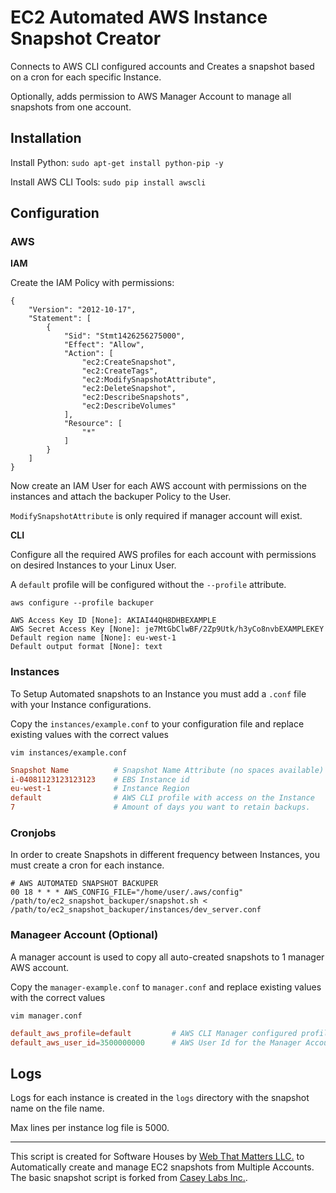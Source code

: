 # EC2 Automated AWS Instance Snapshot Creator

Connects to AWS CLI configured accounts and Creates a snapshot based on a cron for each specific Instance.

Optionally, adds permission to AWS Manager Account to manage all snapshots from one account.

## Installation

Install Python: `sudo apt-get install python-pip -y`

Install AWS CLI Tools: `sudo pip install awscli`


## Configuration

### AWS 


**IAM**

Create the IAM Policy with permissions:

```
{
    "Version": "2012-10-17",
    "Statement": [
        {
            "Sid": "Stmt1426256275000",
            "Effect": "Allow",
            "Action": [
                "ec2:CreateSnapshot",
                "ec2:CreateTags",
                "ec2:ModifySnapshotAttribute",
                "ec2:DeleteSnapshot",
                "ec2:DescribeSnapshots",
                "ec2:DescribeVolumes"
            ],
            "Resource": [
                "*"
            ]
        }
    ]
}
```
Now create an IAM User for each AWS account with permissions on the instances and attach the backuper Policy to the User.

`ModifySnapshotAttribute` is only required if manager account will exist.

**CLI**

Configure all the required AWS profiles for each account with permissions on desired Instances to your Linux User.

A `default` profile will be configured without the `--profile` attribute.

```
aws configure --profile backuper
```
```
AWS Access Key ID [None]: AKIAI44QH8DHBEXAMPLE
AWS Secret Access Key [None]: je7MtGbClwBF/2Zp9Utk/h3yCo8nvbEXAMPLEKEY
Default region name [None]: eu-west-1
Default output format [None]: text
```

### Instances

To Setup Automated snapshots to an Instance you must add a `.conf` file with your Instance configurations.

Copy the `instances/example.conf` to your configuration file and replace existing values with the correct values

```
vim instances/example.conf
```
```conf
Snapshot Name          # Snapshot Name Attribute (no spaces available)
i-04081123123123123    # EBS Instance id
eu-west-1              # Instance Region
default                # AWS CLI profile with access on the Instance
7                      # Amount of days you want to retain backups.

```

### Cronjobs

In order to create Snapshots in different frequency between Instances, you must create a cron for each instance.

```
# AWS AUTOMATED SNAPSHOT BACKUPER
00 18 * * * AWS_CONFIG_FILE="/home/user/.aws/config" /path/to/ec2_snapshot_backuper/snapshot.sh < /path/to/ec2_snapshot_backuper/instances/dev_server.conf
```

### Manageer Account (Optional)

A manager account is used to copy all auto-created snapshots to 1 manager AWS account.

Copy the `manager-example.conf` to `manager.conf` and replace existing values with the correct values

```
vim manager.conf
```
```conf
default_aws_profile=default         # AWS CLI Manager configured profile
default_aws_user_id=3500000000      # AWS User Id for the Manager Account
```

## Logs

Logs for each instance is created in the `logs` directory with the snapshot name on the file name.

Max lines per instance log file is 5000.

-----
This script is created for Software Houses by [Web That Matters LLC.](https://webthatmatters.com/) to Automatically create and manage EC2 snapshots from Multiple Accounts. 
The basic snapshot script is forked from [Casey Labs Inc.](https://www.caseylabs.com).